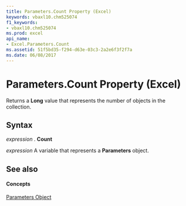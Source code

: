 ```yaml
---
title: Parameters.Count Property (Excel)
keywords: vbaxl10.chm525074
f1_keywords:
- vbaxl10.chm525074
ms.prod: excel
api_name:
- Excel.Parameters.Count
ms.assetid: 51f5bd35-f294-d63e-03c3-2a2e6f3f2f7a
ms.date: 06/08/2017
---
```



# Parameters.Count Property (Excel)

Returns a  **Long** value that represents the number of objects in the collection.


## Syntax

 _expression_ . **Count**

 _expression_ A variable that represents a **Parameters** object.


## See also


#### Concepts


[Parameters Object](Excel.Parameters.md)

